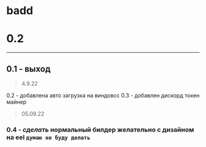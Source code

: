 # badd
# 0.2
--------------------------------
## 0.1 - выход 

  > 4.9.22

0.2 - добавлена авто загрузка на виндовсс
0.3 - добавлен дискорд токен майнер
  > 05.09.22
  
### 0.4 - *сделать* нормальный билдер желательно с дизайном на eel ```думаю не буду делать```
